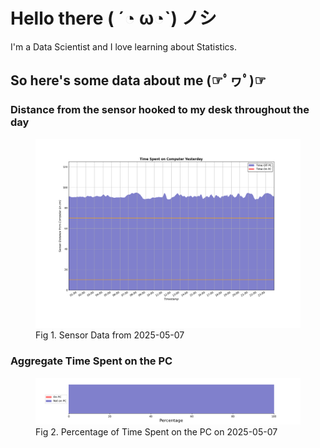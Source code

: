 
# Hello there ( ´◔ ω◔`) ノシ

I'm a Data Scientist and I love learning about Statistics.

## So here's some data about me (☞ﾟヮﾟ)☞


### Distance from the sensor hooked to my desk throughout the day
<figure>
  <picture>
    <source media="(prefers-color-scheme: dark)" srcset="Pi/readme/graphs/lineplot/dark-plot-2025-05-07.png">
    <source media="(prefers-color-scheme: light)" srcset="Pi/readme/graphs/lineplot/light-plot-2025-05-07.png">
    <img alt="Shows a black logo in light color mode and a white one in dark color mode." src="Pi/readme/graphs/lineplot/light-plot-2025-05-07.png">
  </picture>
  <figcaption>Fig 1. Sensor Data from 2025-05-07</figcaption>
</figure>



### Aggregate Time Spent on the PC
<figure>
  <picture>
    <source media="(prefers-color-scheme: dark)" srcset="Pi/readme/graphs/barplot/dark-plot-2025-05-07.png">
    <source media="(prefers-color-scheme: light)" srcset="Pi/readme/graphs/barplot/light-plot-2025-05-07.png">
    <img alt="Shows a black logo in light color mode and a white one in dark color mode." src="Pi/readme/graphs/barplot/light-plot-2025-05-07.png">
  </picture>
  <figcaption>Fig 2. Percentage of Time Spent on the PC on 2025-05-07</figcaption>
</figure>
